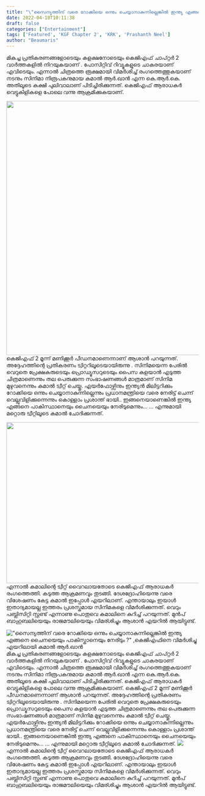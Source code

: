 ```yaml
---
title: "\"സൈന്യത്തിന് വരെ റോക്കിയെ ഒന്നും ചെയ്യാനാകുന്നില്ലെങ്കിൽ ഇന്ത്യ എങ്ങനെ ചൈനയെയും പാകിസ്താനെയും നേരിടും ?\" ,കെജിഎഫിനെ വിമർശിച്ചു എയറിലായി കമാൽ ആർ.ഖാൻ"
date: 2022-04-18T10:11:38
draft: false
categories: ["Entertainment"]
tags: ['Featured', 'KGF Chapter 2', 'KRK', 'Prashanth Neel']
author: "Beaumaris"
---
```


മികച്ച പ്രതികരണങ്ങളോടെയും കളക്ഷനോടെയും കെജിഎഫ് ചാപ്‌റ്റർ 2 വാർത്തകളിൽ നിറയുകയാണ് . പോസിറ്റിവ് റിവ്യൂകളുടെ ചാകരയാണ് എവിടെയും. എന്നാൽ ചിത്രത്തെ രൂക്ഷമായി വിമർശിച്ച് രംഗത്തെത്തുകയാണ് നടനും സിനിമാ നിരൂപകനുമായ കമാൽ ആർ.ഖാൻ എന്ന കെ.ആർ.കെ. അതിലൂടെ കക്ഷി പുലിവാലാണ് പിടിച്ചിരിക്കുന്നത്. കെജിഎഫ് ആരാധകർ വെട്ടുകിളികളെ പോലെ വന്നു ആക്രമിക്കുകയാണ്.

<img class="size-full wp-image-330202 aligncenter" src="https://cdn.boolokam.com/articles/2022/04/WFWFWWFF-1.jpg" alt="" width="603" height="666" />കെജിഎഫ് 2 മൂന്ന് മണിക്കൂർ പീഡനമാണെന്നാണ് ആശാൻ പറയുന്നത്. അദ്ദേഹത്തിന്റെ പ്രതികരണം ട്വിറ്ററിലൂടെയായിരുന്നു . സിനിമയെന്ന പേരിൽ വെറുതെ പ്രേക്ഷകരുടെയും പ്രൊഡ്യൂസറുടെയും പൈസ കളയാൻ എടുത്ത ചിത്രമാണെന്നും തല പെരുക്കുന്ന സംഭാഷണങ്ങൾ മാത്രമാണ് സിനിമ മുഴുവനെന്നും കമാൽ ട്വീറ്റ് ചെയ്തു. എയർഫോഴ്സിനും ഇന്ത്യൻ മിലിട്ടറിക്കും റോക്കിയെ ഒന്നും ചെയ്യാനാകുന്നില്ലെന്നും പ്രധാനമന്ത്രിയെ വരെ നേരിട്ട് ചെന്ന് വെല്ലുവിളിക്കുന്നെന്നും കൊള്ളാം പ്രശാന്ത് ഭായി.. ഇങ്ങനെയാണെങ്കിൽ ഇന്ത്യ എങ്ങനെ പാകിസ്ഥാനെയും ചൈനയെയും നേരിടുമെന്നും... ... എന്നുമായി മറ്റൊരു ട്വീറ്റിലൂടെ കമാൽ ചോദിക്കുന്നത്.

<img class="wp-image-330204 aligncenter" src="https://cdn.boolokam.com/articles/2022/04/FFFFF.webp" alt="" width="750" height="422" />എന്നാൽ കമാലിന്റെ ട്വീറ്റ് വെെറലായതോടെ കെജിഎഫ് ആരാധക‌ർ രംഗത്തെത്തി. കടുത്ത ആക്രമണവും തുടങ്ങി. ദേശദ്രോഹിയെന്നു വരെ വിശേഷണം കേട്ട കമാൽ ഇപ്പോൾ എയറിലാണ്. എന്തായാലും ഇയാൾ ഇതാദ്യമായല്ല ഇത്തരം പ്രശസ്തമായ സിനിമകളെ വിമർശിക്കുന്നത്. വെറും പബ്ലിസിറ്റി സ്റ്റണ്ട് എന്നാണു പൊതുവെ കമാലിനെ കുറിച്ച് പറയുന്നത്. മുൻപ് ബാഹുബലിയെയും രാജമൗലിയെയും വിമര്ശിച്ചും ആശാൻ എയറിൽ ആയിട്ടുണ്ട്.


!["സൈന്യത്തിന് വരെ റോക്കിയെ ഒന്നും ചെയ്യാനാകുന്നില്ലെങ്കിൽ ഇന്ത്യ എങ്ങനെ ചൈനയെയും പാകിസ്താനെയും നേരിടും ?" ,കെജിഎഫിനെ വിമർശിച്ചു എയറിലായി കമാൽ ആർ.ഖാൻ](https://cdn.boolokam.com/articles/2022/04/WFWFWWFF-1.jpg)മികച്ച പ്രതികരണങ്ങളോടെയും കളക്ഷനോടെയും കെജിഎഫ് ചാപ്‌റ്റർ 2 വാർത്തകളിൽ നിറയുകയാണ് . പോസിറ്റിവ് റിവ്യൂകളുടെ ചാകരയാണ് എവിടെയും. എന്നാൽ ചിത്രത്തെ രൂക്ഷമായി വിമർശിച്ച് രംഗത്തെത്തുകയാണ് നടനും സിനിമാ നിരൂപകനുമായ കമാൽ ആർ.ഖാൻ എന്ന കെ.ആർ.കെ. അതിലൂടെ കക്ഷി പുലിവാലാണ് പിടിച്ചിരിക്കുന്നത്. കെജിഎഫ് ആരാധകർ വെട്ടുകിളികളെ പോലെ വന്നു ആക്രമിക്കുകയാണ്. കെജിഎഫ് 2 മൂന്ന് മണിക്കൂർ പീഡനമാണെന്നാണ് ആശാൻ പറയുന്നത്. അദ്ദേഹത്തിന്റെ പ്രതികരണം ട്വിറ്ററിലൂടെയായിരുന്നു . സിനിമയെന്ന പേരിൽ വെറുതെ പ്രേക്ഷകരുടെയും പ്രൊഡ്യൂസറുടെയും പൈസ കളയാൻ എടുത്ത ചിത്രമാണെന്നും തല പെരുക്കുന്ന സംഭാഷണങ്ങൾ മാത്രമാണ് സിനിമ മുഴുവനെന്നും കമാൽ ട്വീറ്റ് ചെയ്തു. എയർഫോഴ്സിനും ഇന്ത്യൻ മിലിട്ടറിക്കും റോക്കിയെ ഒന്നും ചെയ്യാനാകുന്നില്ലെന്നും പ്രധാനമന്ത്രിയെ വരെ നേരിട്ട് ചെന്ന് വെല്ലുവിളിക്കുന്നെന്നും കൊള്ളാം പ്രശാന്ത് ഭായി.. ഇങ്ങനെയാണെങ്കിൽ ഇന്ത്യ എങ്ങനെ പാകിസ്ഥാനെയും ചൈനയെയും നേരിടുമെന്നും... ... എന്നുമായി മറ്റൊരു ട്വീറ്റിലൂടെ കമാൽ ചോദിക്കുന്നത്. ![](https://cdn.boolokam.com/articles/2022/04/FFFFF.webp)എന്നാൽ കമാലിന്റെ ട്വീറ്റ് വെെറലായതോടെ കെജിഎഫ് ആരാധക‌ർ രംഗത്തെത്തി. കടുത്ത ആക്രമണവും തുടങ്ങി. ദേശദ്രോഹിയെന്നു വരെ വിശേഷണം കേട്ട കമാൽ ഇപ്പോൾ എയറിലാണ്. എന്തായാലും ഇയാൾ ഇതാദ്യമായല്ല ഇത്തരം പ്രശസ്തമായ സിനിമകളെ വിമർശിക്കുന്നത്. വെറും പബ്ലിസിറ്റി സ്റ്റണ്ട് എന്നാണു പൊതുവെ കമാലിനെ കുറിച്ച് പറയുന്നത്. മുൻപ് ബാഹുബലിയെയും രാജമൗലിയെയും വിമര്ശിച്ചും ആശാൻ എയറിൽ ആയിട്ടുണ്ട്.
